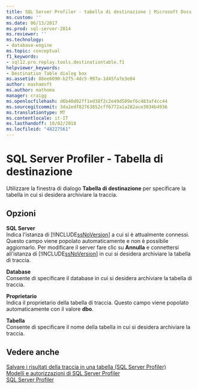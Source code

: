 ```yaml
---
title: SQL Server Profiler - tabella di destinazione | Microsoft Docs
ms.custom: ''
ms.date: 06/13/2017
ms.prod: sql-server-2014
ms.reviewer: ''
ms.technology:
- database-engine
ms.topic: conceptual
f1_keywords:
- sql12.pro.replay.tools.destinationtable.f1
helpviewer_keywords:
- Destination Table dialog box
ms.assetid: 88ee6090-b2f5-4dc5-997a-1d45fa7e3e84
author: mashamsft
ms.author: mathoma
manager: craigg
ms.openlocfilehash: d6b48d02ff1ed38f2c2e49d509ef6c483af4cc44
ms.sourcegitcommit: 3da2edf82763852cff6772a1a282ace3034b4936
ms.translationtype: MT
ms.contentlocale: it-IT
ms.lasthandoff: 10/02/2018
ms.locfileid: "48227561"
---
```

# <a name="sql-server-profiler---destination-table"></a>SQL Server Profiler - Tabella di destinazione
  Utilizzare la finestra di dialogo **Tabella di destinazione** per specificare la tabella in cui si desidera archiviare la traccia.  
  
## <a name="options"></a>Opzioni  
 **SQL Server**  
 Indica l'istanza di [!INCLUDE[ssNoVersion](../includes/ssnoversion-md.md)] a cui si è attualmente connessi. Questo campo viene popolato automaticamente e non è possibile aggiornarlo. Per modificare il server fare clic su **Annulla** e connettersi all'istanza di [!INCLUDE[ssNoVersion](../includes/ssnoversion-md.md)] in cui si desidera archiviare la tabella di traccia.  
  
 **Database**  
 Consente di specificare il database in cui si desidera archiviare la tabella di traccia.  
  
 **Proprietario**  
 Indica il proprietario della tabella di traccia. Questo campo viene popolato automaticamente con il valore **dbo**.  
  
 **Tabella**  
 Consente di specificare il nome della tabella in cui si desidera archiviare la traccia.  
  
## <a name="see-also"></a>Vedere anche  
 [Salvare i risultati della traccia in una tabella &#40;SQL Server Profiler&#41;](../tools/sql-server-profiler/save-trace-results-to-a-table-sql-server-profiler.md)   
 [Modelli e autorizzazioni di SQL Server Profiler](../tools/sql-server-profiler/sql-server-profiler-templates-and-permissions.md)   
 [SQL Server Profiler](../tools/sql-server-profiler/sql-server-profiler.md)  
  
  
